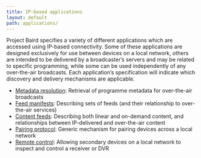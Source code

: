 ```yaml
---
title: IP-based applications
layout: default
path: applications/
---
```


Project Baird specifies a variety of different applications which are accessed
using IP-based connectivity. Some of these applications are designed
exclusively for use between devices on a local network, others are intended
to be delivered by a broadcaster’s servers and may be related to specific
programming, while some can be used independently of any over-the-air
broadcasts. Each application’s specification will indicate which discovery
and delivery mechanisms are applicable.

* [Metadata resolution](broadcast-meta/): Retrieval of programme metadata for over-the-air broadcasts
* [Feed manifests](feed-manifests/): Describing sets of feeds (and their relationship to over-the-air services)
* [Content feeds](feeds/): Describing both linear and on-demand content, and relationships between IP-delivered and over-the-air content
* [Pairing protocol](pairing-protocol/): Generic mechanism for pairing devices across a local network
* [Remote control](remote-control/): Allowing secondary devices on a local network to inspect and control a receiver or DVR
